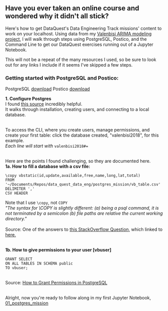 Have you ever taken an online course and wondered why it didn't all stick?
------
Here's how to get DataQuest's Data Engineering Track missions' content to work on your localhost.
Using data from my <a href = "https://github.com/nmolivo/valencia-data-projects/tree/master/valenbisi">Valenbisi ARIMA modeling project</a>, I will walk through steps using PostgreSQL, Postico, and the Command Line to get our DataQuest exercises running out of a Jupyter Notebook. 

This will not be a repeat of the many resources I used, so be sure to look out for any links I include if it seems I've skipped a few steps.

### Getting started with PostgreSQL and Postico:
PostgreSQL <a href = "https://www.postgresql.org/download/">download</a>
Postico <a href = "https://eggerapps.at/postico/">download</a>

<b>1. Configure Postgres</b><br>
I found <a href = "https://www.codementor.io/engineerapart/getting-started-with-postgresql-on-mac-osx-are8jcopb">this source</a> incredibly helpful.<br>
It walks through installation, creating users, and connecting to a local database.<br><br>

To access the CLI, where you create users, manage permissions, and create your first table: click the database created, "valenbisi2018", for this example.<br>
<img src = ""></img><br>
<i>Each line will start with</i> `valenbisi2018#=`<br><br>

Here are the points I found challenging, so they are documented here.<br>
<b>1a. How to fill a database with a csv file:</b><br>
```
\copy vbstatic(id,update,available,free,name,long,lat,total) 
FROM '~/Documents/Repos/data_quest_data_eng/postgres_mission/vb_table.csv' 
DELIMITER ',' 
CSV HEADER
```
Note that I use `\copy`, not `COPY`<br>
<i>"The syntax for \COPY is slightly different: (a) being a psql command, it is not terminated by a semicolon (b) file paths are relative the current working directory."</i><br><Br>
Source: One of the answers to <a href = "https://stackoverflow.com/questions/16618299/postgres-copy-from-csv-file-no-such-file-or-directory">this StackOverflow Question</a>, which linked to <a href="https://wiki.postgresql.org/wiki/COPY">here.</a><br><br>

<b>1b. How to give permissions to your user [vbuser]</b>
```
GRANT SELECT
ON ALL TABLES IN SCHEMA public
TO vbuser;
```
<Br>
Source: <a href="https://www.digitalocean.com/community/tutorials/how-to-use-roles-and-manage-grant-permissions-in-postgresql-on-a-vps--2#how-to-grant-permissions-in-postgresql">How to Grant Permissions in PostgreSQL</a><br><Br>

Alright, now you're ready to follow along in my first Jupyter Notebook, <a href="">01_postgres_mission</a>

